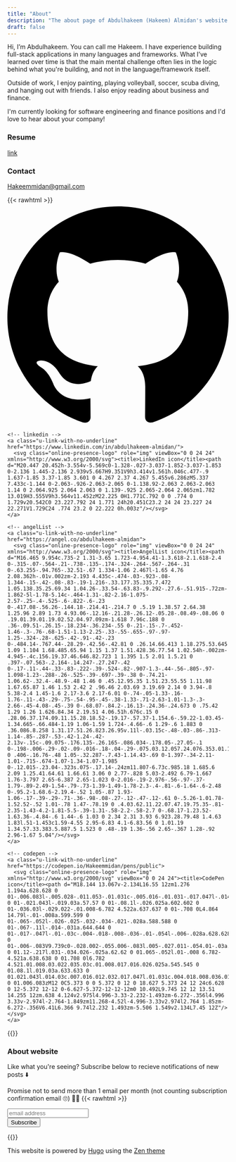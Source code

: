 ```yaml
---
title: "About"
description: "The about page of Abdulhakeem (Hakeem) Almidan's website. This page inludes online presence links, contact information, and a general of introduction of Abdulhakeem (Hakeem) Almidan"
draft: false
---
```


Hi,
I’m Abdulhakeem. You can call me Hakeem. I have experience building full-stack applications in many languages and frameworks. What I’ve learned over time is that the main mental challenge often lies in the logic behind what you're building, and not in the language/framework itself.

Outside of work, I enjoy painting, playing volleyball, soccer, scuba diving, and hanging out with friends. I also enjoy reading about business and finance.

I'm currently looking for software engineering and finance positions and I'd love to hear about your company!

### Resume
[link](https://hakeemmidan.github.io/resume/)

### Contact
Hakeemmidan@gmail.com

{{< rawhtml >}}
  <span>
    <!-- github -->
    <a class="u-link-with-no-underline" href="https://github.com/Hakeemmidan">
      <svg class="online-presence-logo" role="img" viewBox="0 0 24 24" xmlns="http://www.w3.org/2000/svg"><title>GitHub icon</title><path d="M12 .297c-6.63 0-12 5.373-12 12 0 5.303 3.438 9.8 8.205 11.385.6.113.82-.258.82-.577 0-.285-.01-1.04-.015-2.04-3.338.724-4.042-1.61-4.042-1.61C4.422 18.07 3.633 17.7 3.633 17.7c-1.087-.744.084-.729.084-.729 1.205.084 1.838 1.236 1.838 1.236 1.07 1.835 2.809 1.305 3.495.998.108-.776.417-1.305.76-1.605-2.665-.3-5.466-1.332-5.466-5.93 0-1.31.465-2.38 1.235-3.22-.135-.303-.54-1.523.105-3.176 0 0 1.005-.322 3.3 1.23.96-.267 1.98-.399 3-.405 1.02.006 2.04.138 3 .405 2.28-1.552 3.285-1.23 3.285-1.23.645 1.653.24 2.873.12 3.176.765.84 1.23 1.91 1.23 3.22 0 4.61-2.805 5.625-5.475 5.92.42.36.81 1.096.81 2.22 0 1.606-.015 2.896-.015 3.286 0 .315.21.69.825.57C20.565 22.092 24 17.592 24 12.297c0-6.627-5.373-12-12-12"/></svg>
    </a>

    <!-- linkedin -->
    <a class="u-link-with-no-underline" href="https://www.linkedin.com/in/abdulhakeem-almidan/">
      <svg class="online-presence-logo" role="img" viewBox="0 0 24 24" xmlns="http://www.w3.org/2000/svg"><title>LinkedIn icon</title><path d="M20.447 20.452h-3.554v-5.569c0-1.328-.027-3.037-1.852-3.037-1.853 0-2.136 1.445-2.136 2.939v5.667H9.351V9h3.414v1.561h.046c.477-.9 1.637-1.85 3.37-1.85 3.601 0 4.267 2.37 4.267 5.455v6.286zM5.337 7.433c-1.144 0-2.063-.926-2.063-2.065 0-1.138.92-2.063 2.063-2.063 1.14 0 2.064.925 2.064 2.063 0 1.139-.925 2.065-2.064 2.065zm1.782 13.019H3.555V9h3.564v11.452zM22.225 0H1.771C.792 0 0 .774 0 1.729v20.542C0 23.227.792 24 1.771 24h20.451C23.2 24 24 23.227 24 22.271V1.729C24 .774 23.2 0 22.222 0h.003z"/></svg>
    </a>

    <!-- angelList -->
    <a class="u-link-with-no-underline" href="https://angel.co/abdulhakeem-almidan">
      <svg class="online-presence-logo" role="img" viewBox="0 0 24 24" xmlns="http://www.w3.org/2000/svg"><title>AngelList icon</title><path d="M16.465 9.954c.735-2 1.31-3.65 1.723-4.954.41-1.3.618-2.1.618-2.4 0-.315-.07-.564-.21-.738-.135-.174-.324-.264-.567-.264-.31 0-.63.255-.94.765-.32.51-.67 1.334-1.06 2.467l-1.65 4.76 2.08.362h-.01v.002zm-2.193 4.435c-.474-.03-.923-.08-1.344-.15-.42-.08-.83-.19-1.216-.33.177.35.335.7.472 1.05.138.35.25.69.34 1.04.26-.33.54-.63.83-.9.292-.27.6-.51.915-.72zm-1.862-5l-1.78-5.14c-.464-1.31-.82-2.16-1.075-2.57-.25-.4-.525-.6-.822-.6-.23 0-.417.08-.56.26-.144.18-.214.41-.214.7 0 .5.19 1.38.57 2.64.38 1.25.96 2.89 1.73 4.93.06-.12.16-.21.28-.26.12-.05.28-.08.49-.08.06 0 .19.01.39.01.19.02.52.04.97.09zm-1.618 7.96c.188 0 .36-.09.51-.26.15-.18.234-.36.234-.55 0-.21-.15-.7-.452-1.46-.3-.76-.68-1.51-1.13-2.25-.33-.55-.655-.97-.97-1.25-.324-.28-.625-.42-.91-.42-.23 0-.484.14-.767.44-.28.29-.42.56-.42.81 0 .26.14.66.413 1.18.275.53.645 1.09 1.104 1.68.485.65.94 1.15 1.37 1.51.428.36.77.54 1.02.54h-.002zm-4.945-.4c.156.19.37.46.646.82.723 1 1.395 1.5 2.01 1.5.21 0 .397-.07.563-.2.164-.14.247-.27.247-.42 0-.17-.11-.44-.33-.83-.222-.39-.524-.82-.907-1.3-.44-.56-.805-.97-1.098-1.23-.288-.26-.525-.39-.697-.39-.38 0-.74.21-1.06.62-.32.4-.48.9-.48 1.46 0 .45.12.95.35 1.51.23.55.55 1.11.98 1.67.65.87 1.46 1.53 2.42 2 .96.46 2.03.69 3.19.69 2.14 0 3.94-.8 5.38-2.4 1.45-1.6 2.17-3.6 2.17-6.01 0-.74-.05-1.33-.16-1.76-.11-.43-.29-.75-.54-.95-.45-.38-1.33-.71-2.63-1.01-1.3-.3-2.66-.45-4.08-.45-.39 0-.68.07-.84.2-.16.13-.24.36-.24.673 0 .75.42 1.29 1.26 1.626.84.34 2.19.51 4.06.51h.676c.15 0 .28.06.37.174.09.11.15.28.18.52-.19.17-.57.37-1.154.6-.59.22-1.03.45-1.34.665-.66.484-1.19 1.06-1.59 1.724-.4.66-.6 1.29-.6 1.883 0 .36.086.8.258 1.31.17.51.26.823.26.95v.11l-.03.15c-.48-.03-.86-.313-1.14-.85-.287-.53-.42-1.24-.42-2.13v-.15c-.09.075-.176.135-.26.165-.086.034-.178.05-.27.05-.1 0-.198-.006-.29-.02-.09-.016-.18-.04-.29-.075.03.12.057.24.076.353.01.12.02.21.02.27 0 .406-.16.76-.48 1.05-.32.287-.7.43-1.14.43-.69 0-1.397-.34-2.11-1.01-.715-.674-1.07-1.34-1.07-1.985 0-.12.015-.23.04-.323s.075-.17.14-.24zm11.807-6.73c.985.18 1.685.6 2.09 1.25.41.64.61 1.66.61 3.06 0 2.77-.828 5.03-2.492 6.79-1.667 1.76-3.797 2.65-6.387 2.65-1.023 0-2.016-.19-2.976-.56-.97-.37-1.79-.89-2.49-1.54-.79-.73-1.39-1.49-1.78-2.3-.4-.81-.6-1.64-.6-2.48 0-.95.2-1.68.6-2.19.4-.52 1.05-.87 1.93-1.06-.17-.39-.29-.71-.36-.98-.08-.27-.12-.47-.12-.61 0-.5.26-1.01.78-1.52.52-.52 1.01-.78 1.47-.78.19 0 .4.03.62.11.22.07.47.19.75.35-.81-2.35-1.43-4.2-1.81-5.5-.39-1.31-.58-2.2-.58-2.7 0-.68.17-1.23.52-1.63.36-.4.84-.6 1.44-.6 1.03 0 2.34 2.31 3.93 6.923.28.79.48 1.4.63 1.83l.51-1.453c1.59-4.55 2.95-6.83 4.1-6.83.56 0 1.01.19 1.34.57.33.383.5.887.5 1.523 0 .48-.19 1.36-.56 2.65-.367 1.28-.92 2.96-1.67 5.04"/></svg>
    </a>

    <!-- codepen -->
    <a class="u-link-with-no-underline" href="https://codepen.io/Hakeemmidan/pens/public">
      <svg class="online-presence-logo" role="img" xmlns="http://www.w3.org/2000/svg" viewBox="0 0 24 24"><title>CodePen icon</title><path d="M18.144 13.067v-2.134L16.55 12zm1.276 1.194a.628.628 0 01-.006.083l-.005.028-.011.053-.01.031c-.005.016-.01.031-.017.047l-.014.03a.78.78 0 01-.021.043l-.019.03a.57.57 0 01-.08.1l-.026.025a.602.602 0 01-.036.03l-.029.022-.01.008-6.782 4.522a.637.637 0 01-.708 0L4.864 14.79l-.01-.008a.599.599 0 01-.065-.052l-.026-.025-.032-.034-.021-.028a.588.588 0 01-.067-.11l-.014-.031a.644.644 0 01-.017-.047l-.01-.03c-.004-.018-.008-.036-.01-.054l-.006-.028a.628.628 0 01-.006-.083V9.739c0-.028.002-.055.006-.083l.005-.027.011-.054.01-.03a.574.574 0 01.12-.217l.031-.034.026-.025a.62.62 0 01.065-.052l.01-.008 6.782-4.521a.638.638 0 01.708 0l6.782 4.521.01.008.03.022.035.03c.01.008.017.016.026.025a.545.545 0 01.08.1l.019.03a.633.633 0 01.021.043l.014.03c.007.016.012.032.017.047l.01.031c.004.018.008.036.01.054l.006.027a.619.619 0 01.006.083zM12 0C5.373 0 0 5.372 0 12 0 18.627 5.373 24 12 24c6.628 0 12-5.372 12-12 0-6.627-5.372-12-12-12m0 10.492L9.745 12 12 13.51 14.255 12zm.638 4.124v2.975l4.996-3.33-2.232-1.493zm-6.272-.356l4.996 3.33v-2.974l-2.764-1.849zm11.268-4.52l-4.996-3.33v2.974l2.764 1.85zm-6.272-.356V6.41L6.366 9.74l2.232 1.493zm-5.506 1.549v2.134L7.45 12Z"/></svg>
    </a>
  </span>
{{</ rawhtml >}}

### About website

Like what you're seeing? Subscribe below to recieve notifications of new posts ⬇️

Promise not to send more than 1 email per month (not counting subscription confirmation email 🙄) 👨‍💻
{{< rawhtml >}}
<!-- Begin Mailchimp Signup Form -->
<div id="mc_embed_signup">
<form action="https://hakeem-almidan.us2.list-manage.com/subscribe/post?u=2a214450dbf0906444fa3503a&amp;id=637c7a92ad" method="post" id="mc-embedded-subscribe-form" name="mc-embedded-subscribe-form" class="validate" novalidate>
  <link href="//cdn-images.mailchimp.com/embedcode/horizontal-slim-10_7.css" rel="stylesheet" type="text/css">
    <div id="mc_embed_signup_scroll">
	<input type="email" value="" name="EMAIL" class="email" id="mce-EMAIL" placeholder="email address" required>
    <!-- real people should not fill this in and expect good things - do not remove this or risk form bot signups-->
    <div style="position: absolute; left: -5000px;" aria-hidden="true"><input type="text" name="b_2a214450dbf0906444fa3503a_637c7a92ad" tabindex="-1" value=""></div>
    <div class="clear"><input type="submit" value="Subscribe" name="subscribe" id="mc-embedded-subscribe" class="button"></div>
    </div>
</form>
</div>
<!--End mc_embed_signup-->
{{</ rawhtml >}}

 This website is powered by [Hugo](https://gohugo.io/) using the [Zen theme](https://github.com/frjo/hugo-theme-zen)